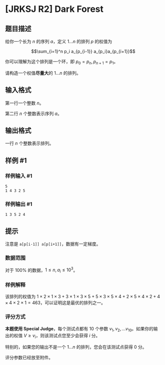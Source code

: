 # [JRKSJ R2] Dark Forest

## 题目描述

给你一个长为 $n$ 的序列 $a$，定义 $1\dots n$ 的排列 $p$ 的权值为

$$\sum_{i=1}^n p_i a_{p_{i-1}} a_{p_i}a_{p_{i+1}}$$

你可以理解为这个排列是一个环，即 $p_{0}=p_n,p_{n+1}=p_1$。

请构造一个权值**尽量大**的 $1\dots n$ 的排列。

## 输入格式

第一行一个整数 $n$。

第二行 $n$ 个整数表示序列 $a$。

## 输出格式

一行 $n$ 个整数表示排列。

## 样例 #1

### 样例输入 #1
```
5
1 4 3 2 5
```

### 样例输出 #1

```
1 3 5 2 4
```

## 提示

注意是 `a[p[i-1]] a[p[i+1]]`，数据有一定梯度。

### 数据范围

对于 $100\%$ 的数据，$1\le n,a_i\le 10^3$。

### 样例解释

该排列的权值为 $1\times2\times1\times3+3\times1\times3\times5+5\times3\times5\times4+2\times5\times4\times2+4\times4\times2\times1=463$，可以证明这是最优的排列之一。

### 评分方式

**本题使用 Special Judge**，每个测试点都有 $10$ 个参数 $v_1,v_2,\dots v_{10}$。如果你的输出的权值 $V\ge v_i$，则该测试点您至少会获得 $i$ 分。

特别的，如果您的输出不是一个 $1\dots n$ 的排列，您会在该测试点获得 $0$ 分。

评分参数已经放至附件。
